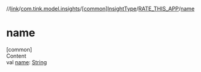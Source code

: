 //[link](../../../index.md)/[com.tink.model.insights](../../index.md)/[[common]InsightType](../index.md)/[RATE_THIS_APP](index.md)/[name](name.md)



# name  
[common]  
Content  
val [name](name.md): [String](https://kotlinlang.org/api/latest/jvm/stdlib/kotlin/-string/index.html)  



